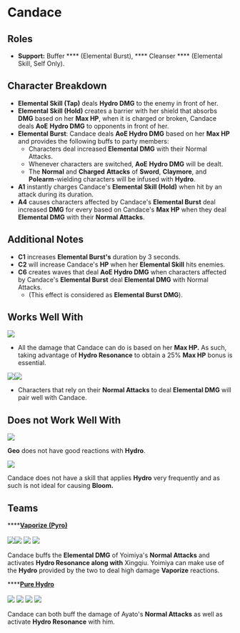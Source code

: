 # Candace

## Roles

* **Support:** Buffer **** (Elemental Burst), **** Cleanser **** (Elemental Skill, Self Only).

## Character Breakdown

* **Elemental Skill (Tap)** deals **Hydro DMG** to the enemy in front of her.
* **Elemental Skill (Hold)** creates a barrier with her shield that absorbs **DMG** based on her **Max HP**, when it is charged or broken, Candace deals **AoE** **Hydro DMG** to opponents in front of her.
* **Elemental Burst**: Candace deals **AoE Hydro DMG** based on her **Max HP** and provides the following buffs to party members:
  * Characters deal increased **Elemental DMG** with their Normal Attacks.
  * Whenever characters are switched, **AoE** **Hydro DMG** will be dealt.
  * The **Normal** and **Charged** **Attacks** of **Sword**, **Claymore**, and **Polearm**-wielding characters will be infused with **Hydro**.
* **A1** instantly charges Candace's **Elemental Skill (Hold)** when hit by an attack during its duration.
* **A4** causes characters affected by Candace's **Elemental Burst** deal increased **DMG** for every based on Candace's **Max HP** when they deal **Elemental DMG** with their **Normal Attacks**.

## Additional Notes

* **C1** increases **Elemental Burst's** duration by 3 seconds.
* **C2** will increase Candace's **HP** when her **Elemental Skill** hits enemies.
* **C6** creates waves that deal **AoE Hydro DMG** when characters affected by Candace's **Elemental Burst** deal **Elemental DMG** with Normal Attacks.
  * (This effect is considered as **Elemental Burst DMG**).

## Works Well With

![](../../.gitbook/assets/ui\_icon\_hydro.webp)

* All the damage that Candace can do is based on her **Max HP.** As such, taking advantage of **Hydro Resonance** to obtain a 25% **Max HP** bonus is essential.

![](../../.gitbook/assets/ui\_avataricon\_yoimiya.png)![](../../.gitbook/assets/ui\_avataricon\_ayato.png)

* Characters that rely on their **Normal Attacks** to deal **Elemental DMG** will pair well with Candace.

## Does not Work Well With

![](../../.gitbook/assets/ui\_icon\_geo.webp)

**Geo** does not have good reactions with **Hydro**.

![](../../.gitbook/assets/ui\_icon\_dendro.webp)

Candace does not have a skill that applies **Hydro** very frequently and as such is not ideal for causing **Bloom.**

## Teams

****[**Vaporize (Pyro)**](../../teams/reverse-vaporize.md)\
\
![](../../.gitbook/assets/ui\_avataricon\_yoimiya.png)![](../../.gitbook/assets/ui\_avataricon\_xingqiu.png) ![](../../.gitbook/assets/ui\_avataricon\_candace.png) ![](../../.gitbook/assets/ui\_avataricon\_yunjin.png)

Candace buffs the **Elemental DMG** of Yoimiya's **Normal Attacks** and activates **Hydro Resonance along with** Xingqiu. Yoimiya can make use of the **Hydro** provided by the two to deal high damage **Vaporize** reactions.

****[**Pure Hydro**](../../teams/pure-hydro.md)\
\
![](../../.gitbook/assets/ui\_avataricon\_ayato.png) ![](../../.gitbook/assets/ui\_avataricon\_candace.png) ![](../../.gitbook/assets/ui\_avataricon\_venti.png) ![](../../.gitbook/assets/ui\_avataricon\_bennett.png)

Candace can both buff the damage of Ayato's **Normal Attacks** as well as activate **Hydro Resonance** with him.
